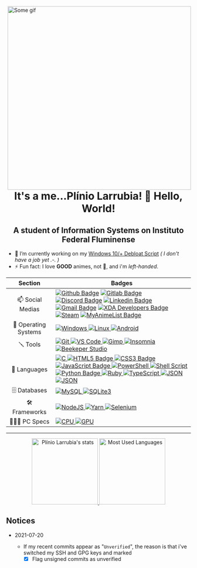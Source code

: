 <div>

<a href="#blank">
    <img src="https://media1.tenor.com/images/62fa8afc28b4ef7782af1cbcb870d44c/tenor.gif?itemid=15690441" align="right" title="Some gif" width="500px" height="auto" alt="Some gif">
</a>

<h1 align="center">It's a me...Plínio Larrubia! 👋 Hello, World!</h1>

<h2 align="center">A student of Information Systems on Instituto Federal Fluminense</h2>

- 🔭 I’m currently working on my [Windows 10/+ Debloat Script](https://github.com/LeDragoX/Win10SmartDebloat) _( I don't have a job yet .-. )_
- ⚡ Fun fact: I love **GOOD** animes, not 💩, and i'm _left-handed_.

</div>

|       Section        | Badges                                                                                                                                                                                                                                                                                                                                                                                                                                                                                                                                                                                                                                                                                                                                                                                                                                                                                                                                                                                                                                                                                                                                                                                                                                                        |
| :------------------: | ------------------------------------------------------------------------------------------------------------------------------------------------------------------------------------------------------------------------------------------------------------------------------------------------------------------------------------------------------------------------------------------------------------------------------------------------------------------------------------------------------------------------------------------------------------------------------------------------------------------------------------------------------------------------------------------------------------------------------------------------------------------------------------------------------------------------------------------------------------------------------------------------------------------------------------------------------------------------------------------------------------------------------------------------------------------------------------------------------------------------------------------------------------------------------------------------------------------------------------------------------------- |
|   📫 Social Medias   | [![Github Badge](https://img.shields.io/badge/-Github-000?style=for-the-badge&logo=Github&logoColor=white)](https://github.com/LeDragoX) [![Gitlab Badge](https://img.shields.io/badge/GitLab-330F63?style=for-the-badge&logo=gitlab&logoColor=white)](https://gitlab.com/LeDragoX) [![Discord Badge](https://img.shields.io/badge/Discord-7289DA?style=for-the-badge&logo=discord&logoColor=white)](#LeDragoX#8341) [![Linkedin Badge](https://img.shields.io/badge/-LinkedIn-blue?style=for-the-badge&logo=Linkedin&logoColor=white)](https://www.linkedin.com/in/pl%C3%ADnio-larrubia-3b3862202/) [![Gmail Badge](https://img.shields.io/badge/-Gmail-c14438?style=for-the-badge&logo=Gmail&logoColor=white)](mailto:plinio2xd@gmail.com) [![XDA Developers Badge](https://img.shields.io/badge/XDA-Developers-F59812?style=for-the-badge&logo=xda-developers&logoColor=white)](https://forum.xda-developers.com/m/ledragox.8006906/) [![Steam](https://img.shields.io/badge/Steam-000000?style=for-the-badge&logo=steam&logoColor=white)](https://steamcommunity.com/id/ledragox/) [![MyAnimeList Badge](https://img.shields.io/badge/Myanimelist-2E51A2?style=for-the-badge&logo=myanimelist&logoColor=white)](https://myanimelist.net/profile/LeDragoX) |
| 💾 Operating Systems | [![Windows](https://img.shields.io/badge/Windows-0078D6?style=flat-square&logo=windows&logoColor=white) ![Linux](https://img.shields.io/badge/Linux-FCC624?style=flat-square&logo=linux&logoColor=black) ![Android](https://img.shields.io/badge/Android-3DDC84?style=flat-square&logo=android&logoColor=white)](#blank)                                                                                                                                                                                                                                                                                                                                                                                                                                                                                                                                                                                                                                                                                                                                                                                                                                                                                                                                      |
|       🪛 Tools        | [![Git](https://img.shields.io/badge/Git-F05032?style=flat-square&logo=git&logoColor=white) ![VS Code](https://img.shields.io/badge/Visual_Studio_Code-0078D4?style=flat-square&logo=visual%20studio%20code&logoColor=white) ![Gimp](https://img.shields.io/badge/gimp-5C5543?style=flat-square&logo=gimp&logoColor=white) ![Insomnia](https://img.shields.io/badge/Insomnia-5849be?style=flat-square&logo=Insomnia&logoColor=white) ![Beekeper Studio](https://img.shields.io/badge/Beekeper_Studio-FAD83B?style=flat-square&logo=beekeeper-studio&logoColor=white)](#blank)                                                                                                                                                                                                                                                                                                                                                                                                                                                                                                                                                                                                                                                                                 |
|     🚀 Languages     | [![C](https://img.shields.io/badge/C-00599C?style=flat-square&logo=c&logoColor=white) ![HTML5 Badge](https://img.shields.io/badge/HTML5-E34F26?style=flat-square&logo=html5&logoColor=white) ![CSS3 Badge](https://img.shields.io/badge/CSS3-1572B6?style=flat-square&logo=css3&logoColor=white) ![JavaScript Badge](https://img.shields.io/badge/JavaScript-F7DF1E?style=flat-square&logo=javascript&logoColor=black) ![PowerShell](https://img.shields.io/badge/PowerShell-5391FE?style=flat-square&logo=PowerShell&logoColor=white) ![Shell Script](https://img.shields.io/badge/Shell_Script-121011?style=flat-square&logo=linux&logoColor=white) ![Python Badge](https://img.shields.io/badge/Python-3776AB?style=flat-square&logo=python&logoColor=white) ![Ruby](https://img.shields.io/badge/Ruby-CC342D?style=flat-square&logo=ruby&logoColor=white) ![TypeScript](https://img.shields.io/badge/TypeScript-007ACC?style=flat-square&logo=typescript&logoColor=white) ![JSON](https://img.shields.io/badge/json-5E5C5C?style=flat-square&logo=json&logoColor=white) ![JSON](https://img.shields.io/badge/CSV-1DF100?style=flat-square&logo=csv&logoColor=white)](#blank)                                                                              |
|     🗄️ Databases     | [![MySQL](https://img.shields.io/badge/MySQL-00000F?style=flat-square&logo=mysql&logoColor=white) ![SQLite3](https://img.shields.io/badge/SQLite-07405E?style=flat-square&logo=sqlite&logoColor=white)](#blank)                                                                                                                                                                                                                                                                                                                                                                                                                                                                                                                                                                                                                                                                                                                                                                                                                                                                                                                                                                                                                                               |
|    🛠️ Frameworks     | [![NodeJS](https://img.shields.io/badge/Node.js-339933?style=flat-square&logo=nodedotjs&logoColor=white) ![Yarn](https://img.shields.io/badge/Yarn-2C8EBB?style=flat-square&logo=yarn&logoColor=white) ![Selenium](https://img.shields.io/badge/Selenium-43B02A?style=flat-square&logo=Selenium&logoColor=white)](#blank)                                                                                                                                                                                                                                                                                                                                                                                                                                                                                                                                                                                                                                                                                                                                                                                                                                                                                                                                     |
|     👨🏻‍💻 PC Specs      | [![CPU](<https://img.shields.io/badge/AMD-Ryzen_5_1600_(AE)-ED1C24?style=flat-square&logo=amd&logoColor=white>) ![GPU](https://img.shields.io/badge/NVIDIA-GTX1060_6GB-76B900?style=flat-square&logo=nvidia&logoColor=white)](#blank)                                                                                                                                                                                                                                                                                                                                                                                                                                                                                                                                                                                                                                                                                                                                                                                                                                                                                                                                                                                                                         |

<hr>

<div align="center">
<a href="#blank">
<img src="https://github-readme-stats.vercel.app/api?username=ledragox&hide_title&show_icons=true&theme=chartreuse-dark&include_all_commits=true&count_private=true" height="180px" title="Plínio Larrubia's stats" alt="Plínio Larrubia's stats" />
<img src="https://github-readme-stats.vercel.app/api/top-langs/?username=ledragox&layout=compact&theme=chartreuse-dark&langs_count=8" height="180px" title="Most Used Languages" alt="Most Used Languages" />
</a>
</div>

## Notices

- 2021-07-20

  - If my recent commits appear as "`Unverified`", the reason is that i've switched my SSH and GPG keys and marked
    - [x] Flag unsigned commits as unverified

<!--
**LeDragoX/LeDragoX** is a ✨ _special_ ✨ repository because its `README.md` (this file) appears on your GitHub profile.

Here are some ideas to get you started:

- 🔭 I’m currently working on ...
- 🌱 I’m currently learning ...
- 👯 I’m looking to collaborate on ...
- 🤔 I’m looking for help with ...
- 💬 Ask me about ...
- 📫 How to reach me: ...
- 😄 Pronouns: ...
- ⚡ Fun fact: ...
-->
